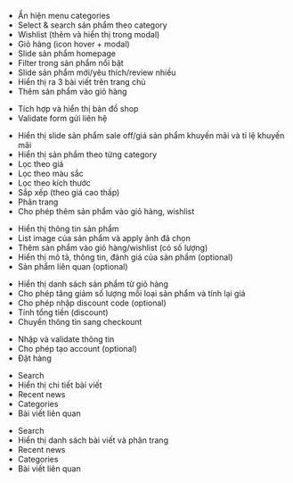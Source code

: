<!-- Trang chủ -->
- Ẩn hiện menu categories
- Select & search sản phẩm theo category
- Wishlist (thêm và hiển thị trong modal)
- Giỏ hàng (icon hover + modal)
- Slide sản phẩm homepage
- Filter trong sản phẩm nổi bật
- Slide sản phẩm mới/yêu thích/review nhiều
- Hiển thị ra 3 bài viết trên trang chủ
- Thêm sản phẩm vào giỏ hàng

<!-- Liên hệ -->
- Tích hợp và hiển thị bản đồ shop
- Validate form gửi liên hệ

<!-- Sản phẩm -->
- Hiển thị slide sản phẩm sale off/giá sản phẩm khuyến mãi và tỉ lệ khuyến mãi
- Hiển thị sản phẩm theo từng category
- Lọc theo giá
- Lọc theo màu sắc
- Lọc theo kích thước
- Sắp xếp (theo giá cao thấp)
- Phân trang
- Cho phép thêm sản phẩm vào giỏ hàng, wishlist

<!-- Trang chi tiết sản phẩm -->
- Hiển thị thông tin sản phẩm
- List image của sản phẩm và apply ảnh đã chọn
- Thêm sản phẩm vào giỏ hàng/wishlist (có số lượng)
- Hiển thị mô tả, thông tin, đánh giá của sản phẩm (optional)
- Sản phẩm liên quan (optional)

<!-- Giỏ hàng -->
- Hiển thị danh sách sản phẩm từ giỏ hàng
- Cho phép tăng giảm số lượng mỗi loại sản phẩm và tính lại giá
- Cho phép nhập discount code (optional)
- Tính tổng tiền (discount)
- Chuyển thông tin sang checkount

<!-- Thanh toán -->
- Nhập và validate thông tin
- Cho phép tạo account (optional)
- Đặt hàng

<!-- OPTIONAL Chi tiết bài viết --> 
- Search
- Hiển thị chi tiết bài viết
- Recent news
- Categories
- Bài viết liên quan

<!-- OPTIONAL Bài viết -->
- Search
- Hiển thị danh sách bài viết và phân trang
- Recent news
- Categories
- Bài viết liên quan
